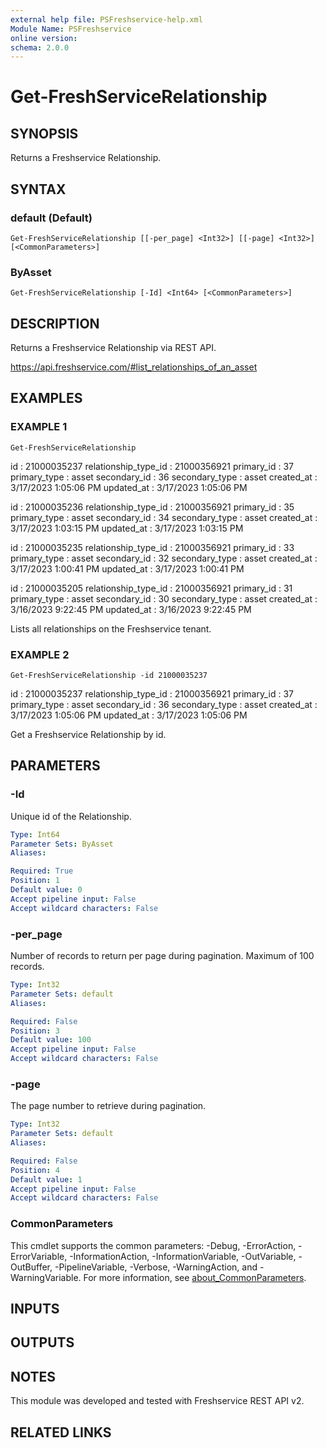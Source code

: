 ```yaml
---
external help file: PSFreshservice-help.xml
Module Name: PSFreshservice
online version:
schema: 2.0.0
---
```


# Get-FreshServiceRelationship

## SYNOPSIS
Returns a Freshservice Relationship.

## SYNTAX

### default (Default)
```
Get-FreshServiceRelationship [[-per_page] <Int32>] [[-page] <Int32>] [<CommonParameters>]
```

### ByAsset
```
Get-FreshServiceRelationship [-Id] <Int64> [<CommonParameters>]
```

## DESCRIPTION
Returns a Freshservice Relationship via REST API.

https://api.freshservice.com/#list_relationships_of_an_asset

## EXAMPLES

### EXAMPLE 1
```
Get-FreshServiceRelationship
```

id                   : 21000035237
relationship_type_id : 21000356921
primary_id           : 37
primary_type         : asset
secondary_id         : 36
secondary_type       : asset
created_at           : 3/17/2023 1:05:06 PM
updated_at           : 3/17/2023 1:05:06 PM

id                   : 21000035236
relationship_type_id : 21000356921
primary_id           : 35
primary_type         : asset
secondary_id         : 34
secondary_type       : asset
created_at           : 3/17/2023 1:03:15 PM
updated_at           : 3/17/2023 1:03:15 PM

id                   : 21000035235
relationship_type_id : 21000356921
primary_id           : 33
primary_type         : asset
secondary_id         : 32
secondary_type       : asset
created_at           : 3/17/2023 1:00:41 PM
updated_at           : 3/17/2023 1:00:41 PM

id                   : 21000035205
relationship_type_id : 21000356921
primary_id           : 31
primary_type         : asset
secondary_id         : 30
secondary_type       : asset
created_at           : 3/16/2023 9:22:45 PM
updated_at           : 3/16/2023 9:22:45 PM

Lists all relationships on the Freshservice tenant.

### EXAMPLE 2
```
Get-FreshServiceRelationship -id 21000035237
```

id                   : 21000035237
relationship_type_id : 21000356921
primary_id           : 37
primary_type         : asset
secondary_id         : 36
secondary_type       : asset
created_at           : 3/17/2023 1:05:06 PM
updated_at           : 3/17/2023 1:05:06 PM

Get a Freshservice Relationship by id.

## PARAMETERS

### -Id
Unique id of the Relationship.

```yaml
Type: Int64
Parameter Sets: ByAsset
Aliases:

Required: True
Position: 1
Default value: 0
Accept pipeline input: False
Accept wildcard characters: False
```

### -per_page
Number of records to return per page during pagination. 
Maximum of 100 records.

```yaml
Type: Int32
Parameter Sets: default
Aliases:

Required: False
Position: 3
Default value: 100
Accept pipeline input: False
Accept wildcard characters: False
```

### -page
The page number to retrieve during pagination.

```yaml
Type: Int32
Parameter Sets: default
Aliases:

Required: False
Position: 4
Default value: 1
Accept pipeline input: False
Accept wildcard characters: False
```

### CommonParameters
This cmdlet supports the common parameters: -Debug, -ErrorAction, -ErrorVariable, -InformationAction, -InformationVariable, -OutVariable, -OutBuffer, -PipelineVariable, -Verbose, -WarningAction, and -WarningVariable. For more information, see [about_CommonParameters](http://go.microsoft.com/fwlink/?LinkID=113216).

## INPUTS

## OUTPUTS

## NOTES
This module was developed and tested with Freshservice REST API v2.

## RELATED LINKS
